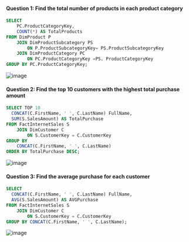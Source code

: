 #### Question 1: Find the total number of products in each product category

````sql
SELECT
	PC.ProductCategoryKey,
	COUNT(*) AS TotalProducts
FROM DimProduct P
	JOIN DimProductSubcategory PS
		ON P.ProductSubcategoryKey= PS.ProductSubcategoryKey
	JOIN DimProductCategory PC
		ON PC.ProductCategoryKey =PS. ProductCategoryKey
GROUP BY PC.ProductCategoryKey;
````
![image](https://github.com/user-attachments/assets/aecdb488-59a8-4ef4-bb8e-e3e4a8b0d1af)


#### Question 2: Find the top 10 customers with the highest total purchase amount

````sql
SELECT TOP 10 
  CONCAT(C.FirstName, ' ', C.LastName) FullName,
  SUM(S.SalesAmount) AS TotalPurchase
FROM FactInternetSales S
	JOIN DimCustomer C
		ON S.CustomerKey = C.CustomerKey
GROUP BY
    CONCAT(C.FirstName, ' ', C.LastName) 
ORDER BY TotalPurchase DESC;
````
![image](https://github.com/user-attachments/assets/1455f97b-bcdd-4353-8e18-4c95dcf9303d)


#### Question 3: Find the average purchase for each customer

````sql
SELECT 
  CONCAT(C.FirstName, ' ', C.LastName) FullName,
  AVG(S.SalesAmount) AS AVGPurchase
FROM FactInternetSales S
	JOIN DimCustomer C
		ON S.CustomerKey = C.CustomerKey
GROUP BY CONCAT(C.FirstName, ' ', C.LastName);
````
![image](https://github.com/user-attachments/assets/6753a968-2149-4015-828f-7315158dab3e)
